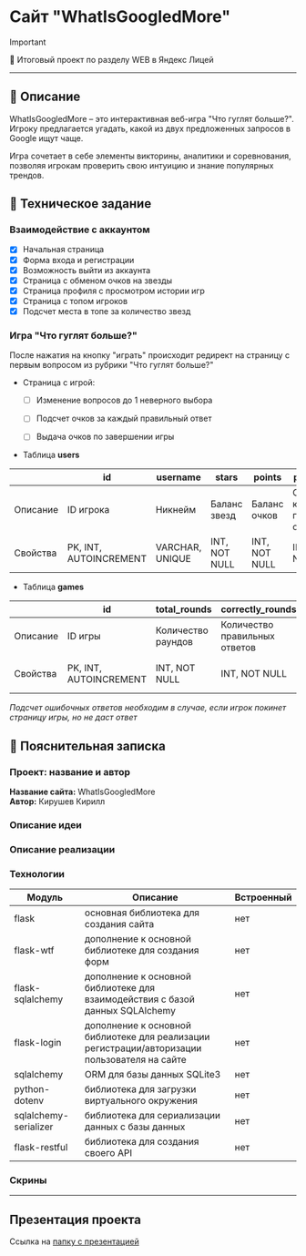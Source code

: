 # Сайт "WhatIsGoogledMore"

> [!IMPORTANT]
> 💛 Итоговый проект по разделу WEB в Яндекс Лицей

---

## 📜 Описание
WhatIsGoogledMore – это интерактивная веб-игра "Что гуглят больше?". Игроку предлагается угадать, какой из двух предложенных запросов в Google ищут чаще.

Игра сочетает в себе элементы викторины, аналитики и соревнования, позволяя игрокам проверить свою интуицию и знание популярных трендов.

## 📝 Техническое задание

### Взаимодействие с аккаунтом
- [x] Начальная страница
- [x] Форма входа и регистрации
- [x] Возможность выйти из аккаунта
- [x] Страница с обменом очков на звезды
- [x] Страница профиля с просмотром истории игр
- [x] Страница с топом игроков
- [x] Подсчет места в топе за количество звезд

### Игра "Что гуглят больше?"
После нажатия на кнопку "играть" происходит редирект на страницу
с первым вопросом из рубрики "Что гуглят больше?"
- Страница с игрой:
  - [ ] Изменение вопросов до 1 неверного выбора
  - [ ] Подсчет очков за каждый правильный ответ
  - [ ] Выдача очков по завершении игры


- Таблица **users**

|          | id                     | username        | stars         | points        | points_spent                       | hashed_password   | created_date       |
|----------|------------------------|-----------------|---------------|---------------|------------------------------------|-------------------|--------------------|
| Описание | ID игрока              | Никнейм         | Баланс звезд  | Баланс очков  | Общее количество потраченных очков | Хэш пароля        | Дата регистрации   |
| Свойства | PK, INT, AUTOINCREMENT | VARCHAR, UNIQUE | INT, NOT NULL | INT, NOT NULL | INT, NOT NULL                      | VARCHAR, NOT NULL | DATETIME, NOT NULL |

- Таблица **games**

|          | id                     | total_rounds       | correctly_rounds              | wrongly_round                | trends           | points_gave               | created_date       | user_id       |
|----------|------------------------|--------------------|-------------------------------|------------------------------|------------------|---------------------------|--------------------|---------------|
| Описание | ID игры                | Количество раундов | Количество правильных ответов | Количество ошибочных ответов | Вопросы (тренды) | Количество выданных очков | Дата создания игры | ID игрока     |
| Свойства | PK, INT, AUTOINCREMENT | INT, NOT NULL      | INT, NOT NULL                 | INT, NOT NULL                | BLOB, NOT NULL   | INT, NOT NULL             | DATETIME, NOT NULL | INT, NOT NULL |
*Подсчет ошибочных ответов необходим в случае, если игрок покинет страницу игры, но не даст ответ*


## 📃 Пояснительная записка

### Проект: название и автор
**Название сайта:** WhatIsGoogledMore<br>
**Автор:** Кирушев Кирилл

### Описание идеи

### Описание реализации

### Технологии
| Модуль                | Описание                                                                                      | Встроенный |
|-----------------------|-----------------------------------------------------------------------------------------------|------------|
| flask                 | основная библиотека для создания сайта                                                        | нет        |
| flask-wtf             | дополнение к основной библиотеке для создания форм                                            | нет        |
| flask-sqlalchemy      | дополнение к основной библиотеке для взаимодействия с базой данных SQLAlchemy                 | нет        |
| flask-login           | дополнение к основной библиотеке для реализации регистрации/авторизации пользователя на сайте | нет        |
| sqlalchemy            | ORM для базы данных SQLite3                                                                   | нет        |
| python-dotenv         | библиотека для загрузки виртуального окружения                                                | нет        |
| sqlalchemy-serializer | библиотека для сериализации данных с базы данных                                              | нет        |
| flask-restful         | библиотека для создания своего API                                                            | нет        |

### Скрины

---

## Презентация проекта
Ссылка на [папку с презентацией](https://example.com)